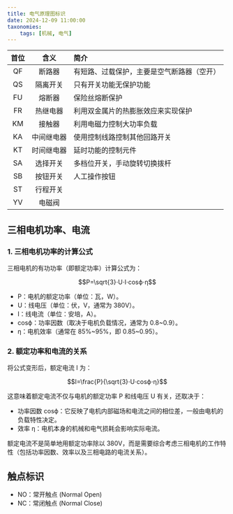 ```yaml
---
title: 电气原理图标识
date: 2024-12-09 11:00:00
taxonomies:
    tags: [机械, 电气]
---
```


| 首位  |    含义    | 简介                                       |
| :---: | :--------: | :----------------------------------------- |
|  QF   |   断路器   | 有短路、过载保护，主要是空气断路器（空开） |
|  QS   |  隔离开关  | 只有开关功能无保护功能                     |
|  FU   |   熔断器   | 保险丝熔断保护                             |
|  FR   |  热继电器  | 利用双金属片的热膨胀效应来实现保护         |
|  KM   |   接触器   | 利用电磁力控制大功率负载                   |
|  KA   | 中间继电器 | 使用控制线路控制其他回路开关               |
|  KT   | 时间继电器 | 延时功能的控制元件                         |
|  SA   |  选择开关  | 多档位开关，手动旋转切换拨杆               |
|  SB   |  按钮开关  | 人工操作按钮                               |
|  ST   |  行程开关  |                                            |
|  YV   |   电磁阀   |                                            |

<!-- more -->

## 三相电机功率、电流

### 1. 三相电机功率的计算公式

三相电机的有功功率（即额定功率）计算公式为：

$$P=\sqrt{3}⋅U⋅I⋅cos⁡ϕ⋅η$$

- P：电机的额定功率（单位：瓦，W）。
- U：线电压（单位：伏，V，通常为 380V）。
- I：线电流（单位：安培，A）。
- cos⁡ϕ：功率因数（取决于电机负载情况，通常为 0.8~0.9）。
- η：电机效率（通常在 85%~95%，即 0.85~0.95）。

### 2. 额定功率和电流的关系

将公式变形后，额定电流 I 为：

$$I=\frac{P}{\sqrt{3}⋅U⋅cos⁡ϕ⋅η}$$

这意味着额定电流不仅与电机的额定功率 P 和线电压 U 有关，还取决于：

- 功率因数 cos⁡ϕ：它反映了电机内部磁场和电流之间的相位差，一般由电机的负载特性决定。
- 效率 η：电机本身的机械和电气损耗会影响实际电流。

额定电流不是简单地用额定功率除以 380V，而是需要综合考虑三相电机的工作特性（包括功率因数、效率以及三相电路的电流关系）。

## 触点标识

- NO：常开触点 (Normal Open)
- NC：常闭触点 (Normal Close)